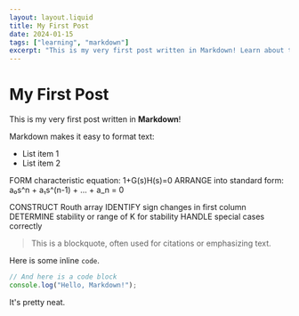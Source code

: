 ```yaml
---
layout: layout.liquid
title: My First Post
date: 2024-01-15
tags: ["learning", "markdown"]
excerpt: "This is my very first post written in Markdown! Learn about the basics of formatting text with Markdown."
---
```


# My First Post

This is my very first post written in **Markdown**!

Markdown makes it easy to format text:

*   List item 1
*   List item 2

FORM characteristic equation: 1+G(s)H(s)=0
ARRANGE into standard form: a₀s^n + a₁s^(n-1) + ... + a_n = 0


CONSTRUCT Routh array
IDENTIFY sign changes in first column
DETERMINE stability or range of K for stability
HANDLE special cases correctly

> This is a blockquote, often used for citations or emphasizing text.

Here is some inline `code`.

```javascript
// And here is a code block
console.log("Hello, Markdown!");
```

It's pretty neat. 
